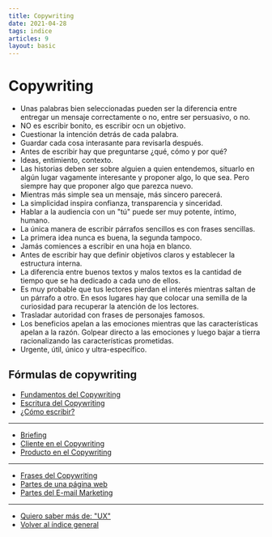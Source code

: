 ```yaml
---
title: Copywriting
date: 2021-04-28
tags: indice
articles: 9
layout: basic
---
```


# Copywriting

- Unas palabras bien seleccionadas pueden ser la diferencia entre entregar un mensaje correctamente o no, entre ser persuasivo, o no.
- NO es escribir bonito, es escribir ocn un objetivo.
- Cuestionar la intención detrás de cada palabra.
- Guardar cada cosa interasante para revisarla después.
- Antes de escribir hay que preguntarse ¿qué, cómo y por qué?
- Ideas, entimiento, contexto.
- Las historias deben ser sobre alguien a quien entendemos, situarlo en algún lugar vagamente interesante y proponer algo, lo que sea. Pero siempre hay que proponer algo que parezca nuevo.
- Mientras más simple sea un mensaje, más sincero parecerá.
- La simplicidad inspira confianza, transparencia y sinceridad.
- Hablar a la audiencia con un "tú" puede ser muy potente, íntimo, humano.
- La única manera de escribir párrafos sencillos es con frases sencillas.
- La primera idea nunca es buena, la segunda tampoco.
- Jamás comiences a escribir en una hoja en blanco.
- Antes de escribir hay que definir objetivos claros y establecer la estructura interna.
- La diferencia entre buenos textos y malos textos es la cantidad de tiempo que se ha dedicado a cada uno de ellos.
- Es muy probable que tus lectores pierdan el interés mientras saltan de un párrafo a otro. En esos lugares hay que colocar una semilla de la curiosidad para recuperar la atención de los lectores.
- Trasladar autoridad con frases de personajes famosos.
- Los beneficios apelan a las emociones mientras que las características apelan a la razón. Golpear directo a las emociones y luego bajar a tierra racionalizando las características prometidas.
- Urgente, útil, único y ultra-específico.

## Fórmulas de copywriting
- [Fundamentos del Copywriting](../copywriting/teoria-del-copywriting)
- [Escritura del Copywriting](../copywriting/proceso-de-escritura-del-copywriting)
- [¿Cómo escribir?](../copywriting/como-escribir-un-copy)

***

- [Briefing](../copywriting/que-es-briefing)
- [Cliente en el Copywriting](../copywriting/entendiendo-al-cliente)
- [Producto en el Copywriting](../copywriting/entendiendo-el-producto)

***

- [Frases del Copywriting](../copywriting/mejores-frases-del-copywriting)
- [Partes de una página web](../copywriting/estructura-de-una-pagina-web)
- [Partes del E-mail Marketing](../copywriting/email-marketing)

***

- [Quiero saber más de: "UX"](../00/ux)
- [Volver al índice general](../index)
